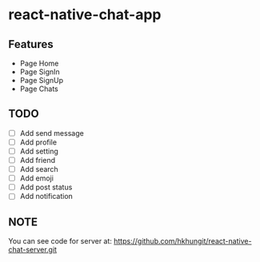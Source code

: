 
# react-native-chat-app

## Features

- Page Home
- Page SignIn
- Page SignUp
- Page Chats

## TODO

- [ ] Add send message
- [ ] Add profile
- [ ] Add setting
- [ ] Add friend
- [ ] Add search
- [ ] Add emoji
- [ ] Add post status
- [ ] Add notification

## NOTE

You can see code for server at: https://github.com/hkhungit/react-native-chat-server.git